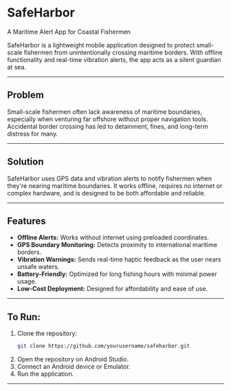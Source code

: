 # SafeHarbor  
A Maritime Alert App for Coastal Fishermen

SafeHarbor is a lightweight mobile application designed to protect small-scale fishermen from unintentionally crossing maritime borders. With offline functionality and real-time vibration alerts, the app acts as a silent guardian at sea.

---

## Problem

Small-scale fishermen often lack awareness of maritime boundaries, especially when venturing far offshore without proper navigation tools. Accidental border crossing has led to detainment, fines, and long-term distress for many.

---

## Solution

SafeHarbor uses GPS data and vibration alerts to notify fishermen when they're nearing maritime boundaries. It works offline, requires no internet or complex hardware, and is designed to be both affordable and reliable.

---

## Features

- **Offline Alerts:** Works without internet using preloaded coordinates.  
- **GPS Boundary Monitoring:** Detects proximity to international maritime borders.  
- **Vibration Warnings:** Sends real-time haptic feedback as the user nears unsafe waters.  
- **Battery-Friendly:** Optimized for long fishing hours with minimal power usage.  
- **Low-Cost Deployment:** Designed for affordability and ease of use.  

---


## To Run:

1. Clone the repository:  
   ```bash
   git clone https://github.com/yourusername/safeharbor.git
   ```
2. Open the repository on Android Studio.
3. Connect an Android device or Emulator.
4. Run the application.

---
